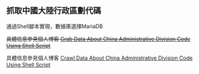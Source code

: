 抓取中國大陸行政區劃代碼
---

通過Shell腳本實現，數據庫選擇MariaDB

~~具體信息參見個人博客 [Grab Data About China Administrative Division Code Using Shell Script](https://lempstacker.com/tw/Grab-Data-About-China-Administrative-Division-Code-Using-Shell-Script/)~~

具體信息參見個人博客 [Crawl Data About China Administrative Division Code Using Shell Script](https://lempstacker.com/tw/Crawl-Data-About-China-Administrative-Division-Code-Using-Shell-Script/)

